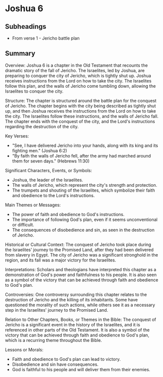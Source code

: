 # Joshua 6

## Subheadings

* From verse 1 - Jericho battle plan

## Summary

Overview:
Joshua 6 is a chapter in the Old Testament that recounts the dramatic story of the fall of Jericho. The Israelites, led by Joshua, are preparing to conquer the city of Jericho, which is tightly shut up. Joshua receives instructions from the Lord on how to take the city. The Israelites follow this plan, and the walls of Jericho come tumbling down, allowing the Israelites to conquer the city.

Structure:
The chapter is structured around the battle plan for the conquest of Jericho. The chapter begins with the city being described as tightly shut up, and then Joshua receives the instructions from the Lord on how to take the city. The Israelites follow these instructions, and the walls of Jericho fall. The chapter ends with the conquest of the city, and the Lord's instructions regarding the destruction of the city.

Key Verses:
- "See, I have delivered Jericho into your hands, along with its king and its fighting men." (Joshua 6:2)
- "By faith the walls of Jericho fell, after the army had marched around them for seven days." (Hebrews 11:30)

Significant Characters, Events, or Symbols:
- Joshua, the leader of the Israelites.
- The walls of Jericho, which represent the city's strength and protection.
- The trumpets and shouting of the Israelites, which symbolize their faith and obedience to the Lord's instructions.

Main Themes or Messages:
- The power of faith and obedience to God's instructions.
- The importance of following God's plan, even if it seems unconventional or difficult.
- The consequences of disobedience and sin, as seen in the destruction of Jericho.

Historical or Cultural Context:
The conquest of Jericho took place during the Israelites' journey to the Promised Land, after they had been delivered from slavery in Egypt. The city of Jericho was a significant stronghold in the region, and its fall was a major victory for the Israelites.

Interpretations:
Scholars and theologians have interpreted this chapter as a demonstration of God's power and faithfulness to his people. It is also seen as a symbol of the victory that can be achieved through faith and obedience to God's plan.

Controversies:
One controversy surrounding this chapter relates to the destruction of Jericho and the killing of its inhabitants. Some have questioned the morality of such actions, while others see it as a necessary step in the Israelites' journey to the Promised Land.

Relation to Other Chapters, Books, or Themes in the Bible:
The conquest of Jericho is a significant event in the history of the Israelites, and it is referenced in other parts of the Old Testament. It is also a symbol of the victory that can be achieved through faith and obedience to God's plan, which is a recurring theme throughout the Bible.

Lessons or Morals:
- Faith and obedience to God's plan can lead to victory.
- Disobedience and sin have consequences.
- God is faithful to his people and will deliver them from their enemies.